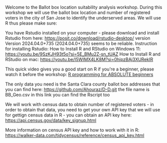 Welcome to the Ballot box location suitability analysis workshop. During this workshop we will use the ballot box location and number of registered voters in the city of San Jose to identify the underserved areas. We will use R thus please make sure:

  You have Rstudio installed on your computer - please download and install Rstudio from here: https://posit.co/download/rstudio-desktop/ version Version 2024.04.0+735 (2024.04.0+735) seems to be reliable. Instruction for installing Rstudio: 
  How to Install R and RStudio on Windows 11: https://youtu.be/9SzKJH93t5o?si=5E_BMu2Z-sn_tUAZ
  How to Install R and RStudio on mac: https://youtu.be/I5WIMX4LK8M?si=0hipzBAj3XURekIR
  
  This quick video gives you a good start on R if you're a beginner, please watch it before the workshop: [R programming for ABSOLUTE beginners](https://youtu.be/FY8BISK5DpM?si=fxseWXX8VIWjoyyA)
  
  The only data you need is the Santa Clara county ballot box addresses that you can find here: https://github.com/Ahouraz/D-D.git the file name is BB_Geo.csv in this link you can find the Rscript too

  We will work with census data to obtain number of registered voters - in order to obtain that data, you need to get your own API key that we will use for gettign census data in R - you can obtain an API key here: https://api.census.gov/data/key_signup.html

  More information on census API key and how to work with it in R: https://walker-data.com/tidycensus/reference/census_api_key.html
